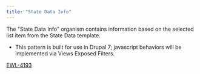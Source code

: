 ```yaml
---
title: "State Data Info"
---
```


The "State Data Info" organism contains information based on the selected list item from the State Data template.
 
 * This pattern is built for use in Drupal 7; javascript behaviors will be implemented via Views Exposed Filters.

[EWL-4193](https://issues.ama-assn.org/browse/EWL-4193)